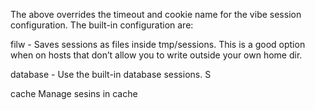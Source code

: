 The above overrides the timeout and cookie name for the vibe session configuration. The built-in configuration are:


filw - Saves sessions as files inside tmp/sessions. This is a good option when on hosts that don’t allow you to write outside your own home dir.

database - Use the built-in database sessions. S


cache Manage sesins in cache

